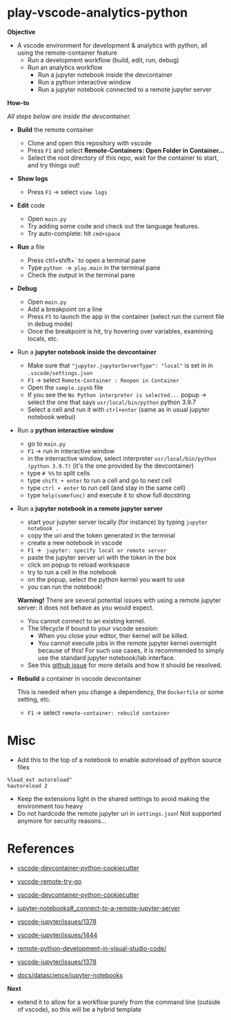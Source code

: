 # play-vscode-analytics-python

**Objective**
* A vscode environment for development & analytics with python, all using the remote-container feature
    * Run a development workflow (build, edit, run, debug)
    * Run an analytics workflow
        * Run a jupyter notebook inside the devcontainer
        * Run a python interactive window
        * Run a jupyter notebook connected to a remote jupyter server

**How-to**

_All steps below are inside the devcontainer._

* **Build** the remote container
    * Clone and open this repository with vscode
    * Press `F1` and select **Remote-Containers: Open Folder in Container...**
    * Select the root directory of this repo, wait for the container to start, and try things out!

* **Show logs**
    * Press `F1` → select `view logs`

* **Edit** code
    * Open `main.py`
    * Try adding some code and check out the language features.
    * Try auto-complete: hit `cmd+space`

* **Run** a file
    * Press ctrl+shift+` to open a terminal pane
    * Type `python -m play.main` in the terminal pane
    * Check the output in the terminal pane

* **Debug**
    * Open `main.py`
    * Add a breakpoint on a line
    * Press `F5` to launch the app in the container (select run the current file in debug mode)
    * Once the breakpoint is hit, try hovering over variables, examining locals, etc.

* Run a **jupyter notebook inside the devcontainer**
    * Make sure that `"jupyter.jupyterServerType": "local"` is set in in `.vscode/settings.json`
    * `F1` -> select `Remote-Container : Reopen in Container`
    * Open the `sample.ipynb` file
    * If you see the `No Python interpreter is selected...` popup → select the one that says `usr/local/bin/python` python 3.9.7
    * Select a cell and run it with `ctrl+enter` (same as in usual jupyter notebook webui)

* Run a **python interactive window**
    * go to `main.py`
    * `F1` -> run in interactive window
    * in the interractive window, select interpreter `usr/local/bin/python` `(python 3.9.7)` (it's the one provided by the devcontainer)
    * type `# %%` to split cells
    * type `shift + enter` to run a cell and go to next cell
    * type `ctrl + enter` to run cell (and stay in the same cell)
    * type `help(somefunc)` and execute it to show full docstring

* Run a **jupyter notebook in a remote jupyter server**
    * start your jupyter server locally (for instance) by typing `jupyter notebook .`
    * copy the uri and the token generated in the terminal
    * create a new notebook in vscode
    * `F1` -> ` jupyter: specify local or remote server`
    * paste the jupyter server uri with the token in the box
    * click on popup to reload workspace
    * try to run a cell in the notebook
    * on the popup, select the python kernel you want to use
    * you can run the notebook!

    **Warning!** There are several potential issues with using a remote jupyter server: it does not behave as you would expect.
    * You cannot connect to an existing kernel.
    * The lifecycle if bound to your vscode session:
        * When you close your editor, ther kernel will be killed.
        * You cannot execute jobs in the remote jupyter kernel overnight because of this! For such use cases, it is recommended to simply use the standard jupyter notebook/lab interface.
    * See this [github issue](https://github.com/microsoft/vscode-jupyter/issues/1378) for more details and how it should be resolved.

* **Rebuild** a container in vscode devcontainer

    This is needed when you change a dependency, the `Dockerfile` or some setting, etc.
    * `F1` -> select `remote-container: rebuild container`


# Misc
* Add this to the top of a notebook to enable autoreload of python source files
```
%load_ext autoreload"
%autoreload 2
```
* Keep the extensions light in the shared settings to avoid making the environment too heavy
* Do not hardcode the remote jupyter uri in `settings.json`! Not supported anymore for security reasons...

# References
* [vscode-devcontainer-python-cookiecutter](https://github.com/ilyasotkov/vscode-devcontainer-python-cookiecutter)

* [vscode-remote-try-go](https://github.com/microsoft/vscode-remote-try-go)

* [vscode-devcontainer-python-cookiecutter](https://github.com/ilyasotkov/vscode-devcontainer-python-cookiecutter)

* [jupyter-notebooks#_connect-to-a-remote-jupyter-server](https://code.visualstudio.com/docs/datascience/jupyter-notebooks#_connect-to-a-remote-jupyter-server)

* [vscode-jupyter/issues/1378](https://github.com/microsoft/vscode-jupyter/issues/1378)

* [vscode-jupyter/issues/1444](https://github.com/microsoft/vscode-jupyter/issues/1444)

* [remote-python-development-in-visual-studio-code/](https://devblogs.microsoft.com/python/remote-python-development-in-visual-studio-code/)

* [vscode-jupyter/issues/1378](https://github.com/microsoft/vscode-jupyter/issues/1378)

* [docs/datascience/jupyter-notebooks](https://code.visualstudio.com/docs/datascience/jupyter-notebooks)



**Next**
* extend it to allow for a workflow purely from the command line (outside of vscode), so this will be a hybrid template
